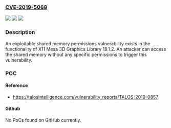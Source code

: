 ### [CVE-2019-5068](https://cve.mitre.org/cgi-bin/cvename.cgi?name=CVE-2019-5068)
![](https://img.shields.io/static/v1?label=Product&message=Mesa%203D%20X11%20Graphics%20library&color=blue)
![](https://img.shields.io/static/v1?label=Version&message=19.1.2%20&color=brightgreen)
![](https://img.shields.io/static/v1?label=Vulnerability&message=CWE-277%3A%20Insecure%20Inherited%20Permissions&color=brightgreen)

### Description

An exploitable shared memory permissions vulnerability exists in the functionality of X11 Mesa 3D Graphics Library 19.1.2. An attacker can access the shared memory without any specific permissions to trigger this vulnerability.

### POC

#### Reference
- https://talosintelligence.com/vulnerability_reports/TALOS-2019-0857

#### Github
No PoCs found on GitHub currently.


